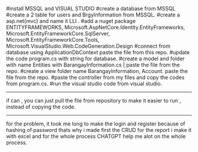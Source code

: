 #install MSSQL and VISUAL STUDIO
#create a database from MSSQL
#create a 2 table for users and BrgyInformation from MSSQL.
#create a asp.net(mvc) and name it LLI .
#add a nuget package ENTITYFRAMEWORKS, Microsoft.AspNetCore.Identity.EntityFrameworks, Microsoft.EntityFrameworkCore.SqlServer, Microsoft.EntityFrameworkCore.Tools, Microsoft.VisualStudio.Web.CodeGeneration.Design
#connect from database using ApplicationDbContext paste the file from this repo.
#update the code program.cs with string for database.
#create a model and folder with name Entities with BarangayInformation.cs | paste the file from the repo.
#create a view folder name BarangayInformation, Account. paste the file from the repo.
#paste the controller from my files and copy the codes from program.cs.
#run the visual studio code from visual studio.
________________________________________________________________________________________________

if can , you can just pull the file from repository to make it easier to run , instead of copying the code.
________________________________________________________________________________________________

for the problem, it took me long to make the login and register because of hashing of password thats why i made first the CRUD 
for the report i make it with excel and for the whole process CHATGPT help me alot on the whole process.

